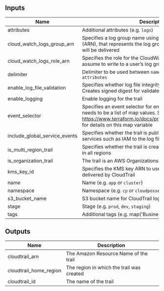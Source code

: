 ## Inputs

| Name | Description | Type | Default | Required |
|------|-------------|:----:|:-----:|:-----:|
| attributes | Additional attributes (e.g. `logs`) | list | `<list>` | no |
| cloud_watch_logs_group_arn | Specifies a log group name using an Amazon Resource Name (ARN), that represents the log group to which CloudTrail logs will be delivered | string | `""` | no |
| cloud_watch_logs_role_arn | Specifies the role for the CloudWatch Logs endpoint to assume to write to a user’s log group | string | `""` | no |
| delimiter | Delimiter to be used between `namespace`, `stage`, `name` and `attributes` | string | `"-"` | no |
| enable_log_file_validation | Specifies whether log file integrity validation is enabled. Creates signed digest for validated contents of logs | string | `"true"` | no |
| enable_logging | Enable logging for the trail | string | `"true"` | no |
| event_selector | Specifies an event selector for enabling data event logging, It needs to be a list of map values. See: https://www.terraform.io/docs/providers/aws/r/cloudtrail.html for details on this map variable | list | `<list>` | no |
| include_global_service_events | Specifies whether the trail is publishing events from global services such as IAM to the log files | string | `"false"` | no |
| is_multi_region_trail | Specifies whether the trail is created in the current region or in all regions | string | `"false"` | no |
| is_organization_trail | The trail is an AWS Organizations trail | string | `"false"` | no |
| kms_key_id | Specifies the KMS key ARN to use to encrypt the logs delivered by CloudTrail | string | `""` | no |
| name | Name  (e.g. `app` or `cluster`) | string | n/a | yes |
| namespace | Namespace (e.g. `cp` or `cloudposse`) | string | n/a | yes |
| s3_bucket_name | S3 bucket name for CloudTrail logs | string | n/a | yes |
| stage | Stage (e.g. `prod`, `dev`, `staging`) | string | n/a | yes |
| tags | Additional tags (e.g. map('BusinessUnit`,`XYZ`) | map | `<map>` | no |

## Outputs

| Name | Description |
|------|-------------|
| cloudtrail_arn | The Amazon Resource Name of the trail |
| cloudtrail_home_region | The region in which the trail was created |
| cloudtrail_id | The name of the trail |

